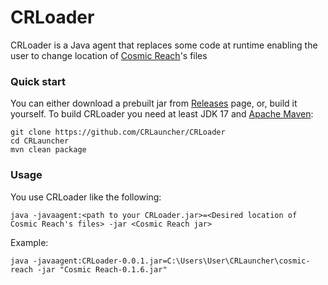 # CRLoader

CRLoader is a Java agent that replaces some code at runtime enabling the user to change location of
[Cosmic Reach](https://finalforeach.itch.io/cosmic-reach)'s files

### Quick start

You can either download a prebuilt jar from [Releases](https://github.com/CRLauncher/CRLoader/releases) page, or, build it yourself. To build CRLoader you need at least JDK 17 and
[Apache Maven](https://maven.apache.org/):
```shell
git clone https://github.com/CRLauncher/CRLoader
cd CRLauncher
mvn clean package
```

### Usage

You use CRLoader like the following:
```shell
java -javaagent:<path to your CRLoader.jar>=<Desired location of Cosmic Reach's files> -jar <Cosmic Reach jar>
```

Example:
```shell
java -javaagent:CRLoader-0.0.1.jar=C:\Users\User\CRLauncher\cosmic-reach -jar "Cosmic Reach-0.1.6.jar"
```